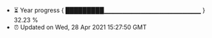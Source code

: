- ⏳ Year progress { █████████▁▁▁▁▁▁▁▁▁▁▁▁▁▁▁▁▁▁▁▁▁ } 32.23 %
- ⏰ Updated on Wed, 28 Apr 2021 15:27:50 GMT

